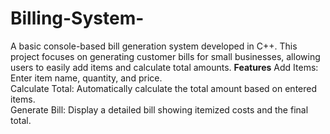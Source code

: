 # Billing-System-

A basic console-based bill generation system developed in C++. This project focuses on generating customer bills for small businesses, allowing users to easily add items and calculate total amounts.
<b>Features</b>
Add Items: Enter item name, quantity, and price.
<br>
Calculate Total: Automatically calculate the total amount based on entered items.
<br>
Generate Bill: Display a detailed bill showing itemized costs and the final total.
